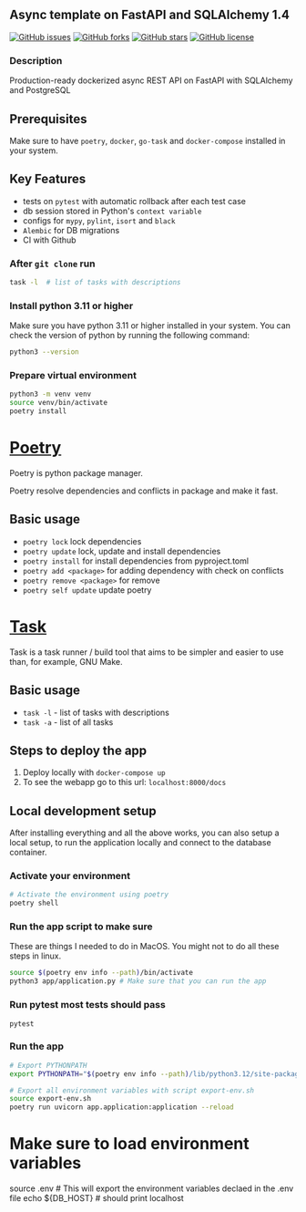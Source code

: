 ## Async template on FastAPI and SQLAlchemy 1.4

[![GitHub issues](https://img.shields.io/github/issues/lesnik512/fast-api-sqlalchemy-template)](https://github.com/lesnik512/fast-api-sqlalchemy-template/issues)
[![GitHub forks](https://img.shields.io/github/forks/lesnik512/fast-api-sqlalchemy-template)](https://github.com/lesnik512/fast-api-sqlalchemy-template/network)
[![GitHub stars](https://img.shields.io/github/stars/lesnik512/fast-api-sqlalchemy-template)](https://github.com/lesnik512/fast-api-sqlalchemy-template/stargazers)
[![GitHub license](https://img.shields.io/github/license/lesnik512/fast-api-sqlalchemy-template)](https://github.com/lesnik512/fast-api-sqlalchemy-template/blob/main/LICENSE)

### Description
Production-ready dockerized async REST API on FastAPI with SQLAlchemy and PostgreSQL

## Prerequisites
Make sure to have `poetry`, `docker`, `go-task` and `docker-compose` installed in your system.

## Key Features
- tests on `pytest` with automatic rollback after each test case
- db session stored in Python's `context variable`
- configs for `mypy`, `pylint`, `isort` and `black`
- `Alembic` for DB migrations
- CI with Github

### After `git clone` run
```bash
task -l  # list of tasks with descriptions
```

### Install python 3.11 or higher
Make sure you have python 3.11 or higher installed in your system. You can check the version of python by running the following command:
```sh
python3 --version
```


### Prepare virtual environment
```bash
python3 -m venv venv
source venv/bin/activate
poetry install
```

# [Poetry](https://python-poetry.org/docs/)

Poetry is python package manager.

Poetry resolve dependencies and conflicts in package and make it fast.

## Basic usage

- `poetry lock` lock dependencies
- `poetry update` lock, update and install dependencies
- `poetry install` for install dependencies from pyproject.toml
- `poetry add <package>` for adding dependency with check on conflicts
- `poetry remove <package>` for remove
- `poetry self update` update poetry

# [Task](https://taskfile.dev/)

Task is a task runner / build tool that aims to be simpler and easier to use than, for example, GNU Make.

## Basic usage

- `task -l` - list of tasks with descriptions
- `task -a` - list of all tasks

## Steps to deploy the app

1. Deploy locally with `docker-compose up`
5. To see the webapp go to this url: `localhost:8000/docs`


## Local development setup
After installing everything and all the above works, you can also setup a local setup, to run the application locally and connect to the database container.


### Activate your environment
```sh
# Activate the environment using poetry
poetry shell
```
### Run the app script to make sure 
These are things I needed to do in MacOS. You might not to do all these steps in linux.
```bash
source $(poetry env info --path)/bin/activate
python3 app/application.py # Make sure that you can run the app
```
### Run pytest most tests should pass
```
pytest
```

### Run the app
```sh
# Export PYTHONPATH
export PYTHONPATH="$(poetry env info --path)/lib/python3.12/site-packages":$PYTHONPATH

# Export all environment variables with script export-env.sh
source export-env.sh 
poetry run uvicorn app.application:application --reload
```
# Make sure to load environment variables
source .env # This will export the environment variables declaed in the .env file
echo ${DB_HOST} # should print localhost
```

